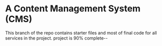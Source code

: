 # A Content Management System (CMS)
This branch of the repo contains starter files and most of final code for all services in the project.
project is 90% complete--
